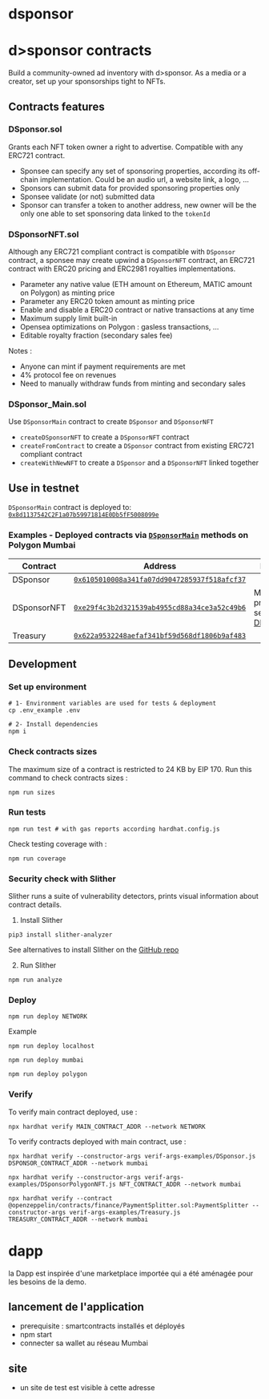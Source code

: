 # dsponsor

# d>sponsor contracts

Build a community-owned ad inventory with d>sponsor.
As a media or a creator, set up your sponsorships tight to NFTs.

## Contracts features

### DSponsor.sol

Grants each NFT token owner a right to advertise. Compatible with any ERC721 contract.

- Sponsee can specify any set of sponsoring properties, according its off-chain implementation. Could be an audio url, a website link, a logo, ...
- Sponsors can submit data for provided sponsoring properties only
- Sponsee validate (or not) submitted data
- Sponsor can transfer a token to another address, new owner will be the only one able to set sponsoring data linked to the `tokenId`

### DSponsorNFT.sol

Although any ERC721 compliant contract is compatible with `DSponsor` contract, a sponsee may create upwind a `DSponsorNFT` contract, an ERC721 contract with ERC20 pricing and ERC2981 royalties implementations.

- Parameter any native value (ETH amount on Ethereum, MATIC amount on Polygon) as minting price
- Parameter any ERC20 token amount as minting price
- Enable and disable a ERC20 contract or native transactions at any time
- Maximum supply limit built-in
- Opensea optimizations on Polygon : gasless transactions, ...
- Editable royalty fraction (secondary sales fee)

Notes :

- Anyone can mint if payment requirements are met
- 4% protocol fee on revenues
- Need to manually withdraw funds from minting and secondary sales

### DSponsor_Main.sol

Use `DSponsorMain` contract to create `DSponsor` and `DSponsorNFT`

- `createDSponsorNFT` to create a `DSponsorNFT` contract
- `createFromContract` to create a `DSponsor` contract from existing ERC721 compliant contract
- `createWithNewNFT` to create a `DSponsor` and a `DSponsorNFT` linked together

## Use in testnet

`DSponsorMain` contract is deployed to: [`0x8d1137542C2F1a07b59971814E0Db5fF5008099e`](https://mumbai.polygonscan.com/address/0x8d1137542c2f1a07b59971814e0db5ff5008099e)

### Examples - Deployed contracts via [`DSponsorMain`](https://mumbai.polygonscan.com/address/0x8d1137542c2f1a07b59971814e0db5ff5008099e) methods on Polygon Mumbai

| Contract    | Address                                                                                                                           | Infos                                                                                                           |
| ----------- | --------------------------------------------------------------------------------------------------------------------------------- | --------------------------------------------------------------------------------------------------------------- |
| DSponsor    | [`0x6105010008a341fa07dd9047285937f518afcf37`](https://mumbai.polygonscan.com/address/0x6105010008a341fa07dd9047285937f518afcf37) |                                                                                                                 |
| DSponsorNFT | [`0xe29f4c3b2d321539ab4955cd88a34ce3a52c49b6`](https://mumbai.polygonscan.com/address/0xe29f4c3b2d321539ab4955cd88a34ce3a52c49b6) | Mint price set to 1 [DERC20](https://mumbai.polygonscan.com/address/0xfe4F5145f6e09952a5ba9e956ED0C25e3Fa4c7F1) |
| Treasury    | [`0x622a9532248aefaf341bf59d568df1806b9af483`](https://mumbai.polygonscan.com/address/0x622a9532248aefaf341bf59d568df1806b9af483) |

## Development

### Set up environment

```
# 1- Environment variables are used for tests & deployment
cp .env_example .env

# 2- Install dependencies
npm i
```

### Check contracts sizes

The maximum size of a contract is restricted to 24 KB by EIP 170. Run this command to check contracts sizes :

```shell
npm run sizes
```

### Run tests

```shell
npm run test # with gas reports according hardhat.config.js
```

Check testing coverage with :

```shell
npm run coverage
```

### Security check with Slither

Slither runs a suite of vulnerability detectors, prints visual information about contract details.

1. Install Slither

```shell
pip3 install slither-analyzer
```

See alternatives to install Slither on the [GitHub repo](https://github.com/crytic/slither)

2. Run Slither

```shell
npm run analyze
```

### Deploy

```shell
npm run deploy NETWORK
```

Example

```shell
npm run deploy localhost

npm run deploy mumbai

npm run deploy polygon
```

### Verify

To verify main contract deployed, use :

```shell
npx hardhat verify MAIN_CONTRACT_ADDR --network NETWORK
```

To verify contracts deployed with main contract, use :

```shell
npx hardhat verify --constructor-args verif-args-examples/DSponsor.js DSPONSOR_CONTRACT_ADDR --network mumbai

npx hardhat verify --constructor-args verif-args-examples/DSponsorPolygonNFT.js NFT_CONTRACT_ADDR --network mumbai

npx hardhat verify --contract @openzeppelin/contracts/finance/PaymentSplitter.sol:PaymentSplitter --constructor-args verif-args-examples/Treasury.js TREASURY_CONTRACT_ADDR --network mumbai
```

# dapp

la Dapp est inspirée d'une marketplace importée qui a été aménagée pour les besoins de la demo.

## lancement de l'application

- prerequisite : smartcontracts installés et déployés
- npm start
- connecter sa wallet au réseau Mumbai

## site

- un site de test est visible à cette adresse
